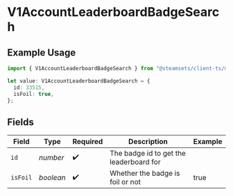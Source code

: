 # V1AccountLeaderboardBadgeSearch

## Example Usage

```typescript
import { V1AccountLeaderboardBadgeSearch } from "@steamsets/client-ts/models/components";

let value: V1AccountLeaderboardBadgeSearch = {
  id: 33515,
  isFoil: true,
};
```

## Fields

| Field                                   | Type                                    | Required                                | Description                             | Example                                 |
| --------------------------------------- | --------------------------------------- | --------------------------------------- | --------------------------------------- | --------------------------------------- |
| `id`                                    | *number*                                | :heavy_check_mark:                      | The badge id to get the leaderboard for |                                         |
| `isFoil`                                | *boolean*                               | :heavy_check_mark:                      | Whether the badge is foil or not        | true                                    |